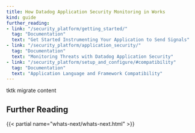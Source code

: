 ```yaml
---
title: How Datadog Application Security Monitoring in Works
kind: guide
further_reading:
- link: "/security_platform/getting_started/"
  tag: "Documentation"
  text: "Get Started Instrumenting Your Application to Send Signals"
- link: "/security_platform/application_security/"
  tag: "Documentation"
  text: "Monitoring Threats with Datadog Application Security"
- link: "/security_platform/setup_and_configure/#compatibility"
  tag: "Documentation"
  text: "Application Language and Framework Compatibility"
---
```


tktk migrate content 

## Further Reading

{{< partial name="whats-next/whats-next.html" >}}
